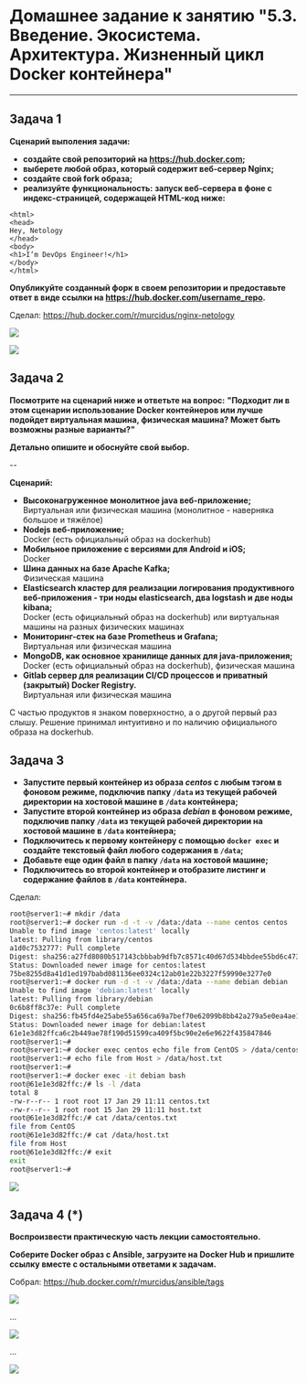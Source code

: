 
# Домашнее задание к занятию "5.3. Введение. Экосистема. Архитектура. Жизненный цикл Docker контейнера"

---

## Задача 1

**Сценарий выполения задачи:**  

- **создайте свой репозиторий на https://hub.docker.com;**
- **выберете любой образ, который содержит веб-сервер Nginx;**
- **создайте свой fork образа;**
- **реализуйте функциональность:**
**запуск веб-сервера в фоне с индекс-страницей, содержащей HTML-код ниже:**
```
<html>
<head>
Hey, Netology
</head>
<body>
<h1>I’m DevOps Engineer!</h1>
</body>
</html>
```
**Опубликуйте созданный форк в своем репозитории и предоставьте ответ в виде ссылки на https://hub.docker.com/username_repo.**

Сделал:  https://hub.docker.com/r/murcidus/nginx-netology


![](img/sc_01_1.png)
  
![](img/sc_01_2.png)



## Задача 2

**Посмотрите на сценарий ниже и ответьте на вопрос:**
**"Подходит ли в этом сценарии использование Docker контейнеров или лучше подойдет виртуальная машина, физическая машина? Может быть возможны разные варианты?"**

**Детально опишите и обоснуйте свой выбор.**

--

**Сценарий:**

- **Высоконагруженное монолитное java веб-приложение;**  
  Виртуальная или физическая машина (монолитное - наверняка большое и тяжёлое)
- **Nodejs веб-приложение;**  
  Docker (есть официальный образ на dockerhub)
- **Мобильное приложение c версиями для Android и iOS;**  
  Docker
- **Шина данных на базе Apache Kafka;**  
  Физическая машина
- **Elasticsearch кластер для реализации логирования продуктивного веб-приложения - три ноды elasticsearch, два logstash и две ноды kibana;**  
  Docker (есть официальный образ на dockerhub) или виртуальная машины на разных физических машинах 
- **Мониторинг-стек на базе Prometheus и Grafana;**  
  Виртуальная или физическая машина
- **MongoDB, как основное хранилище данных для java-приложения;**  
  Docker (есть официальный образ на dockerhub), физическая машина
- **Gitlab сервер для реализации CI/CD процессов и приватный (закрытый) Docker Registry.**  
  Виртуальная или физическая машина


С частью продуктов я знаком поверхностно, а о другой первый раз слышу. Решение принимал интуитивно и по наличию официального образа на dockerhub.

## Задача 3

- **Запустите первый контейнер из образа ***centos*** c любым тэгом в фоновом режиме, подключив папку ```/data``` из текущей рабочей директории на хостовой машине в ```/data``` контейнера;**
- **Запустите второй контейнер из образа ***debian*** в фоновом режиме, подключив папку ```/data``` из текущей рабочей директории на хостовой машине в ```/data``` контейнера;**
- **Подключитесь к первому контейнеру с помощью ```docker exec``` и создайте текстовый файл любого содержания в ```/data```;**
- **Добавьте еще один файл в папку ```/data``` на хостовой машине;**
- **Подключитесь во второй контейнер и отобразите листинг и содержание файлов в ```/data``` контейнера.**

Сделал:

```bash
root@server1:~# mkdir /data
root@server1:~# docker run -d -t -v /data:/data --name centos centos
Unable to find image 'centos:latest' locally
latest: Pulling from library/centos
a1d0c7532777: Pull complete 
Digest: sha256:a27fd8080b517143cbbbab9dfb7c8571c40d67d534bbdee55bd6c473f432b177
Status: Downloaded newer image for centos:latest
75be8255d8a41d1ed197babd081136ee0324c12ab01e22b3227f59990e3277e0
root@server1:~# docker run -d -t -v /data:/data --name debian debian
Unable to find image 'debian:latest' locally
latest: Pulling from library/debian
0c6b8ff8c37e: Pull complete 
Digest: sha256:fb45fd4e25abe55a656ca69a7bef70e62099b8bb42a279a5e0ea4ae1ab410e0d
Status: Downloaded newer image for debian:latest
61e1e3d82ffca6c2b449ae78f190d51599ca409f5bc90e2e6e9622f435847846
root@server1:~# 
root@server1:~# docker exec centos echo file from CentOS > /data/centos.txt
root@server1:~# echo file from Host > /data/host.txt
root@server1:~# 
root@server1:~# docker exec -it debian bash
root@61e1e3d82ffc:/# ls -l /data
total 8
-rw-r--r-- 1 root root 17 Jan 29 11:11 centos.txt
-rw-r--r-- 1 root root 15 Jan 29 11:11 host.txt
root@61e1e3d82ffc:/# cat /data/centos.txt 
file from CentOS
root@61e1e3d82ffc:/# cat /data/host.txt 
file from Host
root@61e1e3d82ffc:/# exit
exit
root@server1:~# 
```
![](img/sc_03.png)

## Задача 4 (*)

**Воспроизвести практическую часть лекции самостоятельно.**

**Соберите Docker образ с Ansible, загрузите на Docker Hub и пришлите ссылку вместе с остальными ответами к задачам.**  

Собрал:  https://hub.docker.com/r/murcidus/ansible/tags


![](img/sc_04_1.png)   

...

![](img/sc_04_2.png)    

...

![](img/sc_04_3.png)    